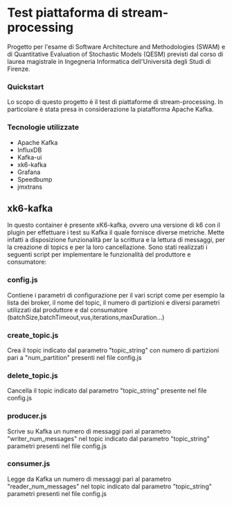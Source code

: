 # Test piattaforma di stream-processing 
Progetto per l'esame di Software Architecture and Methodologies (SWAM) e di Quantitative Evaluation of Stochastic Models (QESM) previsti dal corso di laurea magistrale in Ingegneria Informatica dell'Università degli Studi di Firenze.

### Quickstart
Lo scopo di questo progetto è il test di piattaforme di stream-processing.
In particolare è stata presa in considerazione la piatafforma Apache Kafka.

### Tecnologie utilizzate
- Apache Kafka
- InfluxDB
- Kafka-ui
- xk6-kafka
- Grafana
- Speedbump
- jmxtrans

## xk6-kafka
In questo container è presente xK6-kafka, ovvero una versione di k6 con il plugin per
effettuare i test su Kafka il quale fornisce diverse metriche. Mette infatti a disposizione funzionalità
per la scrittura e la lettura di messaggi, per la creazione di topics e per la loro cancellazione.
Sono stati realizzati i seguenti script per implementare le funzionalità del produttore e consumatore:

### config.js
Contiene i parametri di configurazione per il vari script come per esempio la lista dei broker, il nome del topic, il numero di partizioni e diversi parametri utilizzati dal produttore e dal consumatore (batchSize,batchTimeout,vus,iterations,maxDuration...)

### create_topic.js
Crea il topic indicato dal parametro "topic_string" con numero di partizioni pari a  "num_partition" presenti nel file config.js

### delete_topic.js
Cancella il topic indicato dal parametro "topic_string" presente nel file config.js

### producer.js
Scrive su Kafka un numero di messaggi pari al parametro "writer_num_messages" nel topic indicato dal parametro "topic_string" parametri presenti nel file config.js

### consumer.js
Legge da Kafka un numero di messaggi pari al parametro "reader_num_messages" nel topic indicato dal parametro "topic_string" parametri presenti nel file config.js




